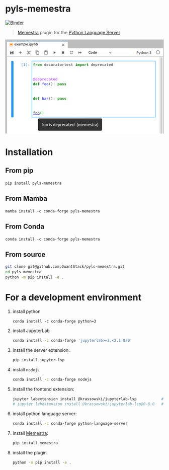 # pyls-memestra

[![Binder](https://mybinder.org/badge_logo.svg)](https://mybinder.org/v2/gh/QuantStack/pyls-memestra/master?urlpath=/lab/tree/binder/example.ipynb)

> [Memestra](https://github.com/QuantStack/memestra/) plugin for the [Python Language Server](https://github.com/palantir/python-language-server)

![screenshot](./screenshot.png)

# Installation

## From pip

`pip install pyls-memestra`

## From Mamba

`mamba install -c conda-forge pyls-memestra`

## From Conda

`conda install -c conda-forge pyls-memestra`

## From source

```bash
git clone git@github.com:QuantStack/pyls-memestra.git
cd pyls-memestra
python -m pip install -e .
```

# For a development environment

1. install python

    ```
    conda install -c conda-forge python=3
    ```

2. install JupyterLab

    ```bash
    conda install -c conda-forge 'jupyterlab>=2,<2.1.0a0'
    ```

3. install the server extension:

    ```bash
    pip install jupyter-lsp
    ```

4. install `nodejs`

    ```bash
    conda install -c conda-forge nodejs
    ```

5. install the frontend extension:

    ```bash
    jupyter labextension install @krassowski/jupyterlab-lsp           # for JupyterLab 2.x
    # jupyter labextension install @krassowski/jupyterlab-lsp@0.8.0   # for JupyterLab 1.x
    ```

6. install python language server:

    ```bash
    conda install -c conda-forge python-language-server
    ```

7. install [Memestra](https://github.com/QuantStack/memestra):

    ```bash
    pip install memestra
    ```

8. install the plugin

    ```bash
    python -m pip install -e .
    ```

